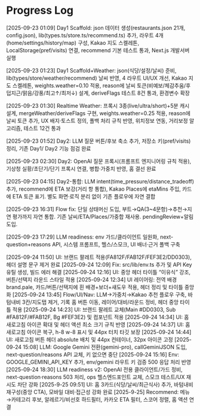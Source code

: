 # Progress Log


[2025-09-23 01:09] Day1 Scaffold: json 데이터 생성(restaurants.json 21개, config.json), lib(types.ts/store.ts/recommend.ts) 추가, 라우트 4개(home/settings/history/map) 구성, Kakao 지도 스켈레톤, LocalStorage(pref/visits) 연결, recommend 기본 테스트 통과, Next.js 개발서버 실행

[2025-09-23 01:23] Day1 Scaffold+Weather: json(식당/설정/날씨) 준비, lib(types/store/weather/recommend) 날씨 반영, 4 라우트 UI/UX 개선, Kakao 지도 스켈레톤, weights.weather=0.10 적용, reason에 날씨 토큰(비예보/체감추움/후덥지근/맑음/강풍/최고↑/최저↓) 설계, deriveFlags 테스트 8건 통과, 환경변수 확장

[2025-09-23 01:30] Realtime Weather: 프록시 3종(live/ultra/short)+5분 캐시 설계, mergeWeather/deriveFlags 구현, weights.weather=0.25 적용, reason에 날씨 토큰 추가, UX 배지·토스트 정의, 폴백 처리 규칙 반영, 위치정보 연동, 거리보정 알고리즘, 테스트 12건 통과

[2025-09-23 01:52] Day2: LLM 질문 버튼/후보 축소 추가, 저장소 키(pref/visits) 정리, 기존 Day1/
Day2 기능 점검 완료

[2025-09-23 02:30] Day2: OpenAI 질문 프록시(프롬프트 엔지니어링 규칙 적용), 기상청 실황/초단기/단기 프록시 연결, 병합·가중치 반영, 홈 결선 완료

[2025-09-23 04:15] Day2-통합: LLM intent(time_pressure/distance_tradeoff) 추가, recommend에 ETA 보강(거리 항 통합), Kakao Places에 etaMins 주입, 카드에 ETA 토큰 표기. 별도 화면·로직 분리 없이 기존 플로우에 자연 결합

[2025-09-23 16:31] Flow fix: 단일 상태머신 도입, 부트→QA(3~4문항)→추천→지연 평가까지 자연 통합. 기존 날씨/ETA/Places/가중합 재사용. pendingReview+알림 도입.

[2025-09-23 17:29] LLM readiness: env 가드/클라이언트 일원화, next-question+reasons API, 시스템 프롬프트, 헬스/스모크, UI 배너·근거 폴백 구축




[2025-09-24 11:50] UI: 브랜드 팔레트 적용(FA812F/FAB12F/FEF3E2/DD0303), 헤더 설명 문구 제거 완료
[2025-09-24 12:09] Fix: src/lib/env.ts 추가 및 API Key 유틸 생성, 빌드 에러 해결
[2025-09-24 12:16] UI: 중앙 헤더 타이틀 “이유식” 강조, 버튼/선택지 라운드 스타일 적용
[2025-09-24 12:34] UI 레이어링: 전역 배경 brand.pale, 카드/버튼/선택지에 흰 배경+보더+섀도우 적용, 헤더 정리 및 타이틀 중앙화
[2025-09-24 13:45] Flow/UI/Nav: LLM→가중치→Kakao 추천 플로우 구축, 바텀내비 3칸/지도탭 제거, 기록 홈 버튼 이동, 레이어/대비/라운드 정비, 헤더 중앙 타이틀 적용
[2025-09-24 14:23] UI: 브랜드 팔레트 교체(Main #DD0303, Sub #FA812F/#FAB12F, Bg #FEF3E2) 및 컴포넌트 적용
[2025-09-24 14:34] UI: 홈 새로고침 아이콘 확대 및 헤더 액션 최소 크기 규칙 반영
[2025-09-24 14:37] UI: 홈 새로고침 아이콘 복구, h-8 w-8 표시 및 44px 터치 타깃 보장
[2025-09-24 14:44] UI: 새로고침 버튼 헤더 absolute 배치 및 44px 컨테이너, 32px 아이콘 고정
[2025-09-24 15:08] LLM: Google Gemini 전환(gemini-pro), callGeminiJSON 도입, next-question/reasons API 교체, 키 없으면 중단
[2025-09-24 15:16] Env: GOOGLE_GEMINI_API_KEY 추가, env/gemini 라우트 키 검증 500 응답 처리 반영
[2025-09-24 18:30] LLM readiness v2: OpenAI 전용 클라이언트/가드 정비, next-question·reasons 503 처리, ops 헬스엔드포인트 교체, 스모크 테스트/UX 재시도 차단 강화
[2025-9-25 09:51] UI: 홈 3카드(식당/날씨/최근식사) 추가, 바텀내비 재구성(중앙 CTA), 모바일 대비·접근성 강화 완료
[2025-9-25] Recommend: 메뉴→카테고리 후보, 알레르기/비선호 하드필터, 카카오 ETA 필터, 스코어 정렬, 홈 액션 연결
